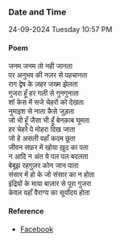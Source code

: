 ### Date and Time

24-09-2024 Tuesday 10:57 PM

#### Poem

जनम जनम तो नही जानता  <br />
पर अनुभव की नज़र से पहचानता  <br />
राग द्वेष के ज़हर जख्म झेलता  <br />
गुजरा हूँ हर गली से गुनगुनाता  <br />
शॉ केस में सजे चेहरों को देखता  <br />
नुमाइश से नाता कैसे जुड़ता  <br />
जो भी हूँ जैसा भी हूँ बेनक़ाब घूमता  <br />
हर चेहरे पे मोहरा दिख जाता  <br />
जो हे असली वहाँ कदम छूता  <br />
जीवन सफ़र में खोया ख़ुद का पता  <br />
न आदि न अंत ये पल पल बदलता  <br />
बेबूझ रहगुज़र कोन जान पाता  <br />
संसार में हो के जो संसार का न होता <br />
इंद्रियों के माया बाज़ार से पूरा गुजरा  <br />
केवल वहाँ वैराग्य का सूर्योदय होता

#### Reference

* [Facebook](https://www.facebook.com/share/v/ZCqJiurFoj7Xhfef/?mibextid=FQVVTg)
